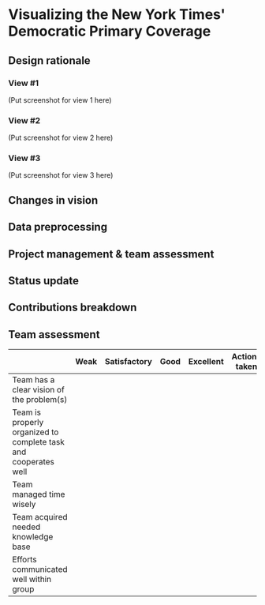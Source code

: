 # Visualizing the New York Times' Democratic Primary Coverage

## Design rationale

### View #1
[](/img/view1.png)

(Put screenshot for view 1 here)
### View #2
(Put screenshot for view 2 here)
### View #3
(Put screenshot for view 3 here)

## Changes in vision

## Data preprocessing

## Project management & team assessment

## Status update

## Contributions breakdown

## Team assessment

|                                                                 | Weak | Satisfactory | Good | Excellent | Actions taken |
|-----------------------------------------------------------------|------|--------------|------|-----------|---------------|
| Team has a clear vision of the problem(s)                       |      |              |      |           |               |
| Team is properly organized to complete task and cooperates well |      |              |      |           |               |
| Team managed time wisely                                        |      |              |      |           |               |
| Team acquired needed knowledge base                             |      |              |      |           |               |
| Efforts communicated well within group                          |      |              |      |           |               |
